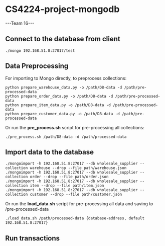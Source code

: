 # CS4224-project-mongodb
---Team 16---

## Connect to the database from client
```
./mongo 192.168.51.8:27017/test
```

## Data Preprocessing
For importing to Mongo directly, to preprocess collections:
```
python prepare_warehouse_data.py -o /path/D8-data -d /path/pre-processed-data
python prepare_order_data.py -o /path/D8-data -d /path/pre-processed-data
python prepare_item_data.py -o /path/D8-data -d /path/pre-processed-data
python prepare_customer_data.py -o /path/D8-data -d /path/pre-processed-data
```
Or run the **pre_process.sh** script for pre-processing all collections:
```
./pre_process.sh /path/D8-data -d /path/processed-data
```

## Import data to the database
```
./mongoimport -h 192.168.51.8:27017 --db wholesale_supplier --collection warehouse --drop --file path/warehouse.json
./mongoimport -h 192.168.51.8:27017 --db wholesale_supplier --collection order --drop --file path/order.json
./mongoimport -h 192.168.51.8:27017 --db wholesale_supplier --collection item --drop --file path/item.json
./mongoimport -h 192.168.51.8:27017 --db wholesale_supplier --collection customer --drop --file path/customer.json
```
Or run the **load_data.sh** script for pre-processing all data and saving to /pre-processed-data
```
./load_data.sh /path/processed-data {database-address, default 192.168.51.8:27017}
```

## Run transactions
